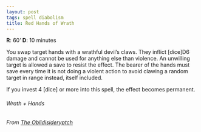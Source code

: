 ```yaml
---
layout: post
tags: spell diabolism
title: Red Hands of Wrath
---
```


**R**: 60’        **D**: 10 minutes

You swap target hands with a wrathful devil’s claws. They inflict [dice]D6 damage and cannot be used for anything else than violence. An unwilling target is allowed a save to resist the effect. The bearer of the hands must save every time it is not doing a violent action to avoid clawing a random target in range instead, itself included.

If you invest 4 [dice] or more into this spell, the effect becomes permanent.

###### Wrath + Hands
###### From [The Oblidisideryptch](https://oblidisideryptch.blogspot.com/2019/03/osr-class-warlock.html)
